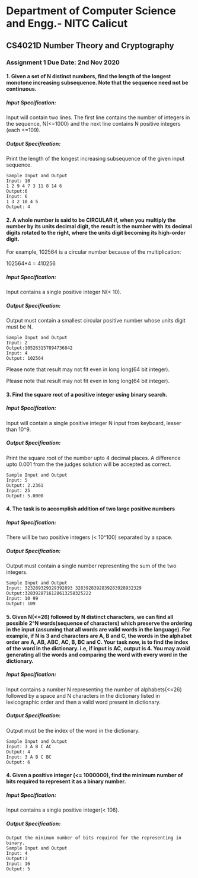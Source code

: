 # Department of Computer Science and Engg.- NITC Calicut

## CS4021D Number Theory and Cryptography

### Assignment 1  Due Date: 2nd Nov 2020

#### 1. Given a set of N distinct numbers, find the length of the longest monotone increasing subsequence. Note that the sequence need not be continuous.

##### Input Specification:

Input will contain two lines. The first line contains the number of integers in the sequence, N(<=1000) and the next line contains N positive integers (each <=109). 

##### Output Specification:

Print the length of the longest increasing subsequence of the given input sequence. 

```
Sample Input and Output
Input: 10
1 2 9 4 7 3 11 8 14 6
Output:6
Input: 6 
1 3 2 10 4 5
Output: 4
```



#### 2. A whole number is said to be CIRCULAR if, when you multiply the number by its units decimal digit, the result is the number with its decimal digits rotated to the right, where the units digit becoming its high-order digit.

 For example, 102564 is a circular number because of the multiplication:

102564*4 = 410256

##### Input Specification:

Input contains a single positive integer N(< 10). 

##### Output Specification:

Output must contain a smallest circular positive number whose units digit must be N. 

```
Sample Input and Output
Input: 2 
Output:105263157894736842
Input: 4
Output: 102564
```

Please note that result may not fit even in long long(64 bit integer). 

Please note that result may not fit even in long long(64 bit integer). 

#### 3. Find the square root of a positive integer using binary search. 

##### Input Specification:

Input will contain a single positive integer N input from keyboard, lesser than 10^9. 

##### Output Specification:

Print the square root of the number upto 4 decimal places. A difference upto 0.001 from the the judges solution will be accepted as correct. 

```
Sample Input and Output
Input: 5
Output: 2.2361
Input: 25
Output: 5.0000
```



#### 4. The task is to accomplish addition of two large positive numbers 

##### Input Specification:

There will be two positive integers (< 10^100) separated by a space. 

##### Output Specification:

Output must contain a single number representing the sum of the two integers. 

```
Sample Input and Output
Input: 323289329329392893 3283928392839283928932329
Output:3283928716128613258325222
Input: 10 99
Output: 109
```



#### 5. Given N(<=26) followed by N distinct characters, we can find all possible 2^N words(sequence of characters) which preserve the ordering in the input (assuming that all words are valid words in the language). For example, if N is 3 and characters are A, B and C, the words in the alphabet order are A, AB, ABC, AC, B, BC and C. Your task now, is to find the index of the word in the dictionary. i.e, if input is AC, output is 4. You may avoid generating all the words and comparing the word with every word in the dictionary. 

##### Input Specification:

Input contains a number N representing the number of alphabets(<=26) followed by a space and N characters in the dictionary listed in lexicographic order and then a valid word present in dictionary. 

##### Output Specification:

Output must be the index of the word in the dictionary. 

```
Sample Input and Output
Input: 3 A B C AC 
Output: 4
Input: 3 A B C BC
Output: 6
```



#### 4. Given a positive integer (<= 1000000), find the minimum number of bits required to represent it as a binary number. 

##### Input Specification:

Input contains a single positive integer(< 106). 

##### Output Specification:

```
Output the minimum number of bits required for the representing in binary. 
Sample Input and Output
Input: 4
Output:3
Input: 16 
Output: 5
```
